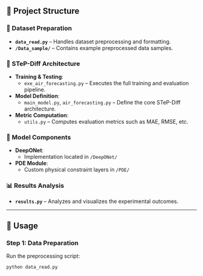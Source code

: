 ## 📁 Project Structure

### 🔧 Dataset Preparation  
- **`data_read.py`** – Handles dataset preprocessing and formatting.  
- **`/Data_sample/`** – Contains example preprocessed data samples.

### 🧠 STeP-Diff Architecture  
- **Training & Testing**:  
  - `exe_air_forecasting.py` – Executes the full training and evaluation pipeline.  
- **Model Definition**:  
  - `main_model.py`, `air_forecasting.py` – Define the core STeP-Diff architecture.  
- **Metric Computation**:  
  - `utils.py` – Computes evaluation metrics such as MAE, RMSE, etc.

### 🧩 Model Components  
- **DeepONet**:  
  - Implementation located in `/DeepONet/`  
- **PDE Module**:  
  - Custom physical constraint layers in `/PDE/`

### 📊 Results Analysis  
- **`results.py`** – Analyzes and visualizes the experimental outcomes.

---

## 🚀 Usage

### Step 1: Data Preparation  
Run the preprocessing script:

```bash
python data_read.py
